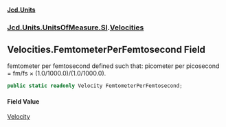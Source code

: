 #### [Jcd.Units](index.md 'index')
### [Jcd.Units.UnitsOfMeasure.SI](Jcd.Units.UnitsOfMeasure.SI.md 'Jcd.Units.UnitsOfMeasure.SI').[Velocities](Velocities.md 'Jcd.Units.UnitsOfMeasure.SI.Velocities')

## Velocities.FemtometerPerFemtosecond Field

femtometer per femtosecond defined such that: picometer per picosecond = fm/fs × (1.0/1000.0)/(1.0/1000.0).

```csharp
public static readonly Velocity FemtometerPerFemtosecond;
```

#### Field Value
[Velocity](Velocity.md 'Jcd.Units.UnitTypes.Velocity')